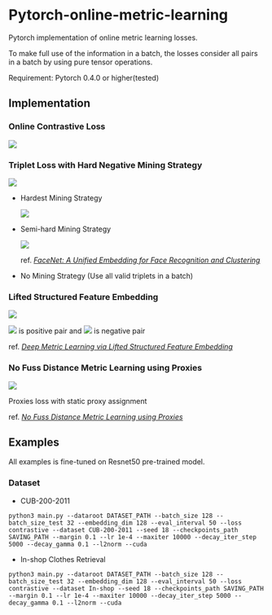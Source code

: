 # Pytorch-online-metric-learning
Pytorch implementation of online metric learning losses.

To make full use of the information in a batch, the losses consider all pairs in a batch by using pure tensor operations.

Requirement: Pytorch 0.4.0 or higher(tested)

## Implementation

### Online Contrastive Loss

![](http://latex.codecogs.com/gif.latex?Loss=\\frac{1}{N}\\sum%20_{i,j}%20y_{ij}%20D_{ij}^{2}+(1-y_{ij})\\big[\\alpha-D_{ij}^{2}\\big]_{+})

###  Triplet Loss with Hard Negative Mining Strategy

![](http://latex.codecogs.com/gif.latex?Loss=\\frac{1}{N}\\sum\\big[D_{ap}^{2}+\\alpha-D_{an}^{2}\\big]_{+})

* Hardest Mining Strategy

    ![](http://latex.codecogs.com/gif.latex?D_{an}%20:=%20argmin(D_{an}^2))

* Semi-hard Mining Strategy

    ![](http://latex.codecogs.com/gif.latex?D_{an}%20:=%20argmin(D_{an}^2)\\quad%20s.t.\\%20D_{an}^2>D_{ap}^2)

    ref. [*FaceNet: A Unified Embedding for Face Recognition and Clustering*](https://arxiv.org/abs/1503.03832)
    
* No Mining Strategy (Use all valid triplets in a batch)

### Lifted Structured Feature Embedding

![](https://ws1.sinaimg.cn/large/006tNbRwly1fxvtlzv4nkj30cy023t8m.jpg)

![](http://latex.codecogs.com/gif.latex?D_{ij}) is positive pair and ![](http://latex.codecogs.com/gif.latex?D_{ik}~~D_{jl}) is negative pair

ref. [*Deep Metric Learning via Lifted Structured Feature Embedding*](https://arxiv.org/abs/1511.06452)

### No Fuss Distance Metric Learning using Proxies

![](https://ws1.sinaimg.cn/large/006tNc79gy1fz7ighfqifj30vo040755.jpg)

Proxies loss with static proxy assignment

ref. [*No Fuss Distance Metric Learning using Proxies*](https://arxiv.org/abs/1703.07464)



## Examples

All examples is fine-tuned on Resnet50 pre-trained model.

### Dataset
* CUB-200-2011

```
python3 main.py --dataroot DATASET_PATH --batch_size 128 --batch_size_test 32 --embedding_dim 128 --eval_interval 50 --loss contrastive --dataset CUB-200-2011 --seed 18 --checkpoints_path SAVING_PATH --margin 0.1 --lr 1e-4 --maxiter 10000 --decay_iter_step 5000 --decay_gamma 0.1 --l2norm --cuda
```

* In-shop Clothes Retrieval

```
python3 main.py --dataroot DATASET_PATH --batch_size 128 --batch_size_test 32 --embedding_dim 128 --eval_interval 50 --loss contrastive --dataset In-shop --seed 18 --checkpoints_path SAVING_PATH --margin 0.1 --lr 1e-4 --maxiter 10000 --decay_iter_step 5000 --decay_gamma 0.1 --l2norm --cuda
```

